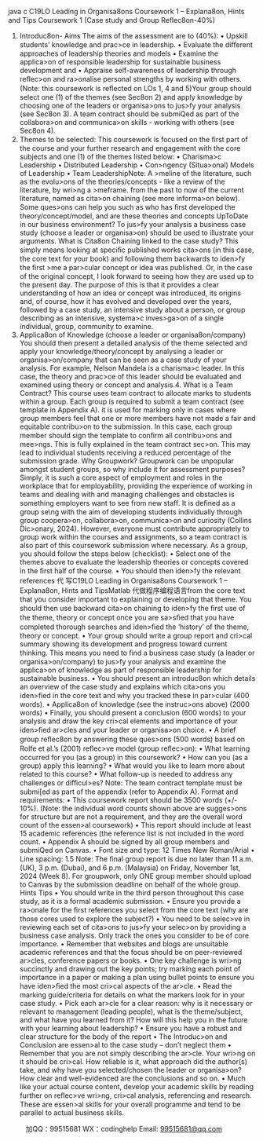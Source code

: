 java c
C19LO Leading in Organisa8ons 
Coursework 1 – Explana8on, Hints and Tips
Coursework 1 (Case study and Group Reﬂec8on-40%) 
1. Introduc8on- Aims 
The aims of the   assessment   are to   (40%):
•          Upskill students’   knowledge and   prac>ce   in   leadership.
•          Evaluate the diﬀerent approaches of   leadership   theories   and   models
•          Examine the applica>on of   responsible   leadership for sustainable   business   development   and
•         Appraise    self-awareness    of    leadership    through    reﬂec>on    and    ra>onalise    personal    strengths    by   working with   others.
(Note: this coursework   is   reﬂected on   LOs   1, 4   and   5)Your group should select one (1) of the   themes   (see Sec8on 2)   and   apply   knowledge   by   choosing   one   of      the   leaders or organisa>ons to jus>fy your analysis   (see Sec8on 3). A   team   contract   should   be   submiQed   as   part of the collabora>on and communica>on   skills   -   working   with   others   (see Sec8on 4).
2. Themes to be selected: 
This   coursework   is focused   on the ﬁrst   part   of the   course   and your further   research   and   engagement   with   the core subjects and one (1) of the themes listed   below:
•         Charisma>c   Leadership
•          Distributed   Leadership
•         Con>ngency   (Situa>onal)   Models of   Leadership
•         Team   LeadershipNote: A   >meline   of   the   literature,   such   as   the   evolu>ons   of   the   theories/concepts   -   like   a   review   of   the   literature,   by wri>ng a >meframe. from the   past to   now of the current   literature,   named as cita>on chaining   (see      more      informa>on      below).    Some    ques>ons      can       help    you      such      as      who       has    ﬁrst    developed      the   theory/concept/model,   and   are   these   theories   and   concepts   UpToDate   in   our   business   environment?   To   jus>fy your analysis a business case study (choose a leader or organisa>on) should   be   used to   illustrate your   arguments.
What is Cita8on Chaining linked to the case study? This   simply   means   looking   at   speciﬁc   published   works   cita>ons   (in   this   case,   the   core   text   for   your   book)   and   following   them   backwards   to   iden>fy   the   ﬁrst   >me   a   par>cular   concept   or   idea   was   published.   Or,   in   the   case   of   the   original   concept,   I   look   forward   to   seeing   how   they   are   used   up   to   the   present   day.   The   purpose of this is that it provides a clear understanding of how an idea or concept was introduced, its origins   and,   of   course,   how   it   has   evolved   and   developed   over   the   years,   followed   by   a   case   study,   an   intensive   study   about   a   person,   or   group   describing   as   an   intensive,   systema>c   inves>ga>on   of   a   single   individual,   group, community to   examine.
3.    Applica8on of Knowledge (choose a leader or organisa8on/company) You          should             then             present             a          detailed             analysis             of          the             theme             selected             and          apply             your   knowledge/theory/concept by analysing a leader or organisa>on/company that can   be   seen   as   a   case   study   of your analysis. For example, Nelson Mandela is a charisma>c   leader.   In this case,   the   theory   and   prac>ce   of this   leader should   be evaluated and examined   using   theory   or   concept   and   analysis.4. What is a Team Contract? This course uses team contract to allocate marks to students within a group. Each group is required to submit   a team contract (see template in Appendix A). it   is   used for   marking   only   in   cases   where   group   members   feel   that   one   or   more   members   have   not   made   a fair   and   equitable   contribu>on to the   submission.   In this   case,   each    group    member    should    sign    the    template    to    conﬁrm      all      contribu>ons      and      mee>ngs.    This      is    fully   explained   in the team contract sec>on. This   may   lead to   individual   students   receiving   a   reduced   percentage   of the submission grade.
Why Groupwork? Groupwork can   be   unpopular amongst student groups, so   why   include   it   for   assessment   purposes?   Simply,   it   is   such   a   core   aspect   of   employment   and   roles   in   the   workplace   that   for   employability,   providing   the   experience   of   working   in   teams   and   dealing   with   and   managing   challenges   and   obstacles   is   something   employers want to   see from   new   staﬀ.   It   is   deﬁned   as   a group   se\ng   with the   aim   of   developing   students   individually   through   group   coopera>on,   collabora>on,   communica>on   and   curiosity    (Collins    Dic>onary,   2024).       However,       everyone       must       contribute       appropriately       to      group      work      within      the       courses       and   assignments, so a team contract   is also   part   of   this   coursework   submission   where   necessary.
As a group, you should follow the steps below (checklist): 
•         Select one of the themes above to   evaluate   the   leadership   theories   or   concepts   covered   in   the   ﬁrst   half of the   course.
•         You   should then   iden>fy the   relevant   references   代 写C19LO Leading in Organisa8ons Coursework 1 – Explana8on, Hints and TipsMatlab
代做程序编程语言from the   core text   that   you   consider   important   to   explaining or developing that theme. You should then use backward cita>on   chaining to   iden>fy the   ﬁrst   use   of the theme, theory   or   concept   once you   are   sa>sﬁed that you   have   completed   thorough   searches and   iden>ﬁed the ‘history’ of the theme, theory or   concept.
•         Your group should write a group   report and cri>cal summary showing   its development   and   progress   toward      current      thinking.    This       means      you       need      to      ﬁnd      a      business      case      study      (a      leader      or   organisa>on/company) to jus>fy your analysis and examine the applica>on   of   knowledge   as   part   of   responsible   leadership for sustainable   business.
•         You should   present an introduc8on which   details   an   overview   of the   case   study   and   explains which   cita>ons you   iden>ﬁed   in the core text and why you   tracked   these   in   par>cular   (400   words).
• Applica8on of knowledge (see the   instruc>ons above)   (2000 words)
•          Finally,   you    should    present    a conclusion (600   words)   to   your   analysis   and   draw   the    key   cri>cal   elements and   importance of your   iden>ﬁed ar>cles and   your   leader   or   organisa>on   choice.
•         A   brief group reﬂec8on by   answering   these   ques>ons   (500   words)   based   on Rolfe et al.’s (2001) reﬂec>ve   model   (group   reﬂec>on):
•                         What   learning occurred   for   you   (as   a   group)   in   this   coursework?
•                           How can you   (as a group)   apply   this   learning?
•                         What would   you   like   to   learn   more   about   related   to   this   course?
•                         What follow-up   is   needed to   address   any   challenges   or   diﬃcul>es?
Note: The team contract template must be submi[ed as   part   of   the   appendix   (refer   to   Appendix A).
Format and requirements: 
•         This   coursework   report   should   be 3500 words (+/- 10%). (Note: the   individual   word   counts   shown   above are sugges>ons for structure   but are   not   a   requirement,   and   they   are   the   overall   word   count   of the essen>al   coursework)
•         This   report   should   include at least 15 academic references (the   reference   list   is   not   included   in the   word   count.
•         Appendix A should   be signed   by all group   members   and   submiQed   on   Canvas.
•          Font size and type:   12 Times   New   Roman/Arial
•          Line   spacing:   1.5
Note:
The ﬁnal group   report   is due   no   later than   11 a.m.   (UK),   3   p.m.   (Dubai),   and   6   p.m.   (Malaysia)   on Friday, November 1st, 2024 (Week 8). 
For groupwork, only ONE group member should   upload to   Canvas   by the   submission   deadline   on   behalf   of   the   whole group.
Hints  Tips 
•             You      should      write      in      the      third       person    throughout    this      case      study,      as      it      is      a      formal      academic   submission.
•                Ensure you   provide   a   ra>onale for the ﬁrst   references   you   select   from   the   core   text   (why   are   those   cores   used to explore the   subject?)
•             You    need   to    be   selec>ve   in   reviewing   each   set   of   cita>ons   to jus>fy   your   selec>on    by   providing   a   business case analysis. Only track the   ones you   consider   to   be   of   core   importance.
•                Remember   that   websites   and   blogs are unsuitable academic   references   and   that   the   focus   should   be on   peer-reviewed ar>cles, conference   papers or   books.
•                One   key   challenge   is   wri>ng   succinctly   and   drawing   out   the   key   points;   try   marking   each   point   of   importance   in   a   paper   or   making   a   plan   using   bullet   points   to   ensure   you   have   iden>ﬁed   the   most   cri>cal aspects of the   ar>cle.
•                Read the marking guide/criteria for details   on what   the   markers   look   for   in   your   case   study.
•                Pick each ar>cle for a   clear   reason: why   is   it   necessary   or   relevant to   management   (leading   people),   what   is the theme/subject, and what   have you   learned from   it?   How   will this   help   you   in   the   future   with your   learning about   leadership?
•                Ensure you   have a   robust and   clear   structure for   the   body   of the   report
•             The   Introduc>on and   Conclusion   are   essen>al   to   the   case   study –   don’t   neglect   them
•                Remember that you are not simply describing the   ar>cle.   Your   wri>ng   on   it   should   be   cri>cal.   How   reliable is it, what approach did the   author(s) take,   and   why   have you   selected/chosen the   leader   or   organisa>on?   How clear and well-evidenced are the   conclusions   and   so   on.
•                Much   like your   actual   course   content,   develop your   academic   skills   by   reading further   on   reﬂec>ve   wri>ng,    cri>cal    analysis,       referencing      and       research.    These      are      essen>al      skills    for      your      overall   programme and tend to   be   parallel to actual   business   skills.



         
加QQ：99515681  WX：codinghelp  Email: 99515681@qq.com
